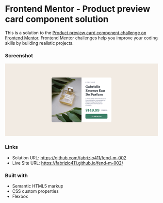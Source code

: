 # Frontend Mentor - Product preview card component solution

This is a solution to the [Product preview card component challenge on Frontend Mentor](https://www.frontendmentor.io/challenges/product-preview-card-component-GO7UmttRfa). Frontend Mentor challenges help you improve your coding skills by building realistic projects. 

### Screenshot

![](./images/screenshot.jpg)


### Links

- Solution URL: https://github.com/fabrizio411/fend-m-002
- Live Site URL: https://fabrizio411.github.io/fend-m-002/


### Built with

- Semantic HTML5 markup
- CSS custom properties
- Flexbox
